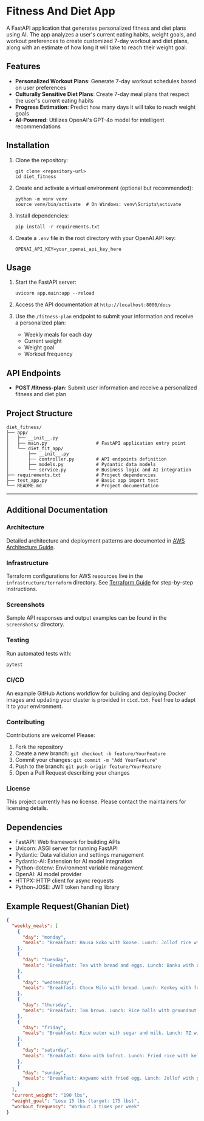 # Fitness And Diet App

A FastAPI application that generates personalized fitness and diet plans using AI. The app analyzes a user's current eating habits, weight goals, and workout preferences to create customized 7-day workout and diet plans, along with an estimate of how long it will take to reach their weight goal.

## Features

- **Personalized Workout Plans**: Generate 7-day workout schedules based on user preferences
- **Culturally Sensitive Diet Plans**: Create 7-day meal plans that respect the user's current eating habits
- **Progress Estimation**: Predict how many days it will take to reach weight goals
- **AI-Powered**: Utilizes OpenAI's GPT-4o model for intelligent recommendations

## Installation

1. Clone the repository:
   ```
   git clone <repository-url>
   cd diet_fitness
   ```

2. Create and activate a virtual environment (optional but recommended):
   ```
   python -m venv venv
   source venv/bin/activate  # On Windows: venv\Scripts\activate
   ```

3. Install dependencies:
   ```
   pip install -r requirements.txt
   ```

4. Create a `.env` file in the root directory with your OpenAI API key:
   ```
   OPENAI_API_KEY=your_openai_api_key_here
   ```

## Usage

1. Start the FastAPI server:
   ```
   uvicorn app.main:app --reload
   ```

2. Access the API documentation at `http://localhost:8000/docs`

3. Use the `/fitness-plan` endpoint to submit your information and receive a personalized plan:
   - Weekly meals for each day
   - Current weight
   - Weight goal
   - Workout frequency

## API Endpoints

- **POST /fitness-plan**: Submit user information and receive a personalized fitness and diet plan

## Project Structure

```
diet_fitness/
├── app/
│   ├── __init__.py
│   ├── main.py                  # FastAPI application entry point
│   └── diet_fit_app/
│       ├── __init__.py
│       ├── controller.py        # API endpoints definition
│       ├── models.py            # Pydantic data models
│       └── service.py           # Business logic and AI integration
├── requirements.txt             # Project dependencies
├── test_app.py                  # Basic app import test
└── README.md                    # Project documentation
```

---
## Additional Documentation

### Architecture
Detailed architecture and deployment patterns are documented in [AWS Architecture Guide](docs/AWS_Achitecure.md).

### Infrastructure
Terraform configurations for AWS resources live in the `infrastructure/terraform` directory. See [Terraform Guide](docs/TERRAFORM.md) for step-by-step instructions.

### Screenshots
Sample API responses and output examples can be found in the `Screenshots/` directory.

### Testing
Run automated tests with:
```bash
pytest
```

### CI/CD
An example GitHub Actions workflow for building and deploying Docker images and updating your cluster is provided in `cicd.txt`. Feel free to adapt it to your environment.

### Contributing
Contributions are welcome! Please:
1. Fork the repository
2. Create a new branch: `git checkout -b feature/YourFeature`
3. Commit your changes: `git commit -m "Add YourFeature"`
4. Push to the branch: `git push origin feature/YourFeature`
5. Open a Pull Request describing your changes

### License
This project currently has no license. Please contact the maintainers for licensing details.
## Dependencies

- FastAPI: Web framework for building APIs
- Uvicorn: ASGI server for running FastAPI
- Pydantic: Data validation and settings management
- Pydantic-AI: Extension for AI model integration
- Python-dotenv: Environment variable management
- OpenAI: AI model provider
- HTTPX: HTTP client for async requests
- Python-JOSE: JWT token handling library

## Example Request(Ghanian Diet)

```json
{
  "weekly_meals": [
    {
      "day": "monday",
      "meals": "Breakfast: Hausa koko with koose. Lunch: Jollof rice with fried chicken. Dinner: Waakye with gari, spaghetti, and boiled egg."
    },
    {
      "day": "tuesday",
      "meals": "Breakfast: Tea with bread and eggs. Lunch: Banku with okra stew. Dinner: Yam with palava sauce."
    },
    {
      "day": "wednesday",
      "meals": "Breakfast: Choco Milo with bread. Lunch: Kenkey with fried fish and pepper. Dinner: Light soup with fufu."
    },
    {
      "day": "thursday",
      "meals": "Breakfast: Tom brown. Lunch: Rice balls with groundnut soup. Dinner: Beans stew with plantain (red red)."
    },
    {
      "day": "friday",
      "meals": "Breakfast: Rice water with sugar and milk. Lunch: TZ with ayoyo soup. Dinner: Yam porridge with smoked fish."
    },
    {
      "day": "saturday",
      "meals": "Breakfast: Koko with bofrot. Lunch: Fried rice with kelewele. Dinner: Banku with tilapia and hot pepper."
    },
    {
      "day": "sunday",
      "meals": "Breakfast: Angwamo with fried egg. Lunch: Jollof with goat meat. Dinner: Fufu with palm nut soup."
    }
  ],
  "current_weight": "190 lbs",
  "weight_goal": "Lose 15 lbs (target: 175 lbs)",
  "workout_frequency": "Workout 3 times per week"
}
```

